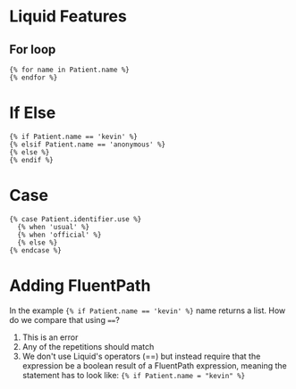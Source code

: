 # Liquid Features

## For loop
```
{% for name in Patient.name %}
{% endfor %}
```

# If Else
```
{% if Patient.name == 'kevin' %}
{% elsif Patient.name == 'anonymous' %}
{% else %}
{% endif %}
```

# Case
```
{% case Patient.identifier.use %}
  {% when 'usual' %}
  {% when 'official' %}
  {% else %}
{% endcase %}
```

# Adding FluentPath

In the example `{% if Patient.name == 'kevin' %}`
name returns a list. How do we compare that using `==`?

1. This is an error
2. Any of the repetitions should match
3. We don't use Liquid's operators (==) but instead require
   that the expression be a boolean result of a FluentPath expression, meaning the statement has to look like:
   `{% if Patient.name = "kevin" %}`
